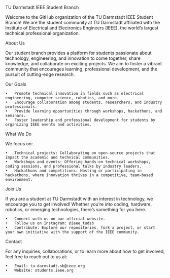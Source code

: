 TU Darmstadt IEEE Student Branch

Welcome to the GitHub organization of the TU Darmstadt IEEE Student Branch! We are the student community at TU Darmstadt affiliated with the Institute of Electrical and Electronics Engineers (IEEE), the world’s largest technical professional organization.

About Us

Our student branch provides a platform for students passionate about technology, engineering, and innovation to come together, share knowledge, and collaborate on exciting projects. We aim to foster a vibrant community that encourages learning, professional development, and the pursuit of cutting-edge research.

Our Goals

	•	Promote technical innovation in fields such as electrical engineering, computer science, robotics, and more.
	•	Encourage collaboration among students, researchers, and industry professionals.
	•	Provide learning opportunities through workshops, hackathons, and seminars.
	•	Foster leadership and professional development for students by organizing IEEE events and activities.

What We Do

We focus on:

	•	Technical projects: Collaborating on open-source projects that impact the academic and technical communities.
	•	Workshops and events: Offering hands-on technical workshops, coding sessions, and professional talks by industry leaders.
	•	Hackathons and competitions: Hosting or participating in hackathons, where innovation thrives in a competitive, team-based environment.

Join Us

If you are a student at TU Darmstadt with an interest in technology, we encourage you to get involved! Whether you’re into coding, hardware, robotics, or emerging technologies, there’s something for you here.

	•	Connect with us on our official website.
	•	Follow us on Instagram: @ieee_tudsb
	•	Contribute: Explore our repositories, fork a project, or start your own initiative with the support of the IEEE community.

Contact

For any inquiries, collaborations, or to learn more about how to get involved, feel free to reach out to us at:

	•	Email: tu-darmstadt.sb@ieee.org
	•	Website: students.ieee.org

